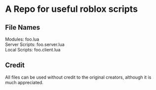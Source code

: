 # A Repo for useful roblox scripts

## File Names
Modules: foo.lua  
Server Scripts: foo.server.lua  
Local Scripts: foo.client.lua  

## Credit
All files can be used without credit to the original creators, although it is much appreciated.  
